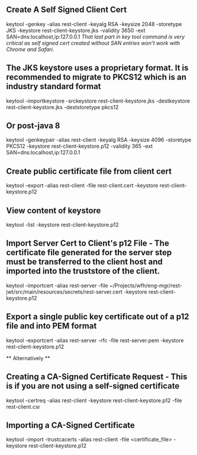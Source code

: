 ## Create A Self Signed Client Cert
keytool -genkey -alias rest-client -keyalg RSA -keysize 2048 -storetype JKS -keystore rest-client-keystore.jks -validity 3650 -ext SAN=dns:localhost,ip:127.0.0.1
*That last part in key tool command is very critical as self signed cert created without SAN entries won’t work with Chrome and Safari.*

## The JKS keystore uses a proprietary format. It is recommended to migrate to PKCS12 which is an industry standard format
keytool -importkeystore -srckeystore rest-client-keystore.jks -destkeystore rest-client-keystore.jks -deststoretype pkcs12

## Or post-java 8
keytool -genkeypair -alias rest-client -keyalg RSA -keysize 4096 -storetype PKCS12 -keystore rest-client-keystore.p12 -validity 365 -ext SAN=dns:localhost,ip:127.0.0.1

## Create public certificate file from client cert
keytool -export -alias rest-client -file rest-client.cert -keystore rest-client-keystore.p12

## View content of keystore
keytool -list -keystore rest-client-keystore.p12

## Import Server Cert to Client's p12 File - The certificate file generated for the server step must be transferred to the client host and imported into the truststore of the client.
keytool -importcert -alias rest-server -file ~/Projects/wfh/eng-mgr/rest-jwt/src/main/resources/secrets/rest-server.cert -keystore rest-client-keystore.p12

## Export a single public key certificate out of a p12 file and into PEM format
keytool -exportcert -alias rest-server -rfc -file rest-server.pem -keystore rest-client-keystore.p12

** Alternatively **
## Creating a CA-Signed Certificate Request - This is if you are not using a self-signed certificate
keytool -certreq -alias rest-client -keystore rest-client-keystore.p12 -file rest-client.csr

## Importing a CA-Signed Certificate
keytool -import -trustcacerts -alias rest-client -file <certificate_file> -keystore rest-client-keystore.p12
